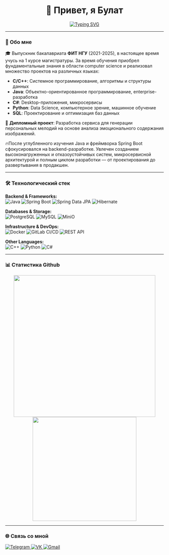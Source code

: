 <h1 align="center">👋 Привет, я Булат</h1>

<p align="center">
  <a href="https://git.io/typing-svg">
    <img src="https://readme-typing-svg.demolab.com?font=Fira+Code&size=22&duration=3000&pause=1000&color=27F7D6&center=true&vCenter=true&width=500&lines=Building+scalable+backend+systems;Spring+Boot+%7C+Microservices+%7C+Docker;LLM+Integration+%7C+Highload+Solutions" alt="Typing SVG" />
  </a>
</p>

---

### 🧠 Обо мне

🎓 Выпускник бакалавриата **ФИТ НГУ** (2021-2025), в настоящее время учусь на 1 курсе магистратуры. За время обучения приобрел фундаментальные знания в области computer science и реализовал множество проектов на различных языках:

- **C/C++**: Системное программирование, алгоритмы и структуры данных
- **Java**: Объектно-ориентированное программирование, enterprise-разработка
- **C#**: Desktop-приложения, микросервисы
- **Python**: Data Science, компьютерное зрение, машинное обучение
- **SQL**: Проектирование и оптимизация баз данных

🎵 **Дипломный проект**: Разработка сервиса для генерации персональных мелодий на основе анализа эмоционального содержания изображений.

🔥После углубленного изучения Java и фреймворка Spring Boot сфокусировался на backend-разработке. Увлечен созданием высоконагруженных и отказоустойчивых систем, микросервисной архитектурой и полным циклом разработки — от проектирования до развертывания в продакшен.

---

### 🛠️ Технологический стек

**Backend & Frameworks:**  
![Java](https://img.shields.io/badge/Java-ED8B00?style=for-the-badge&logo=openjdk&logoColor=white)
![Spring Boot](https://img.shields.io/badge/Spring_Boot-6DB33F?style=for-the-badge&logo=spring-boot&logoColor=white)
![Spring Data JPA](https://img.shields.io/badge/Spring_Data_JPA-6DB33F?style=for-the-badge&logo=spring&logoColor=white)
![Hibernate](https://img.shields.io/badge/Hibernate-59666C?style=for-the-badge&logo=Hibernate&logoColor=white)

**Databases & Storage:**  
![PostgreSQL](https://img.shields.io/badge/PostgreSQL-316192?style=for-the-badge&logo=postgresql&logoColor=white)
![MySQL](https://img.shields.io/badge/MySQL-4479A1?style=for-the-badge&logo=mysql&logoColor=white)
![MiniO](https://img.shields.io/badge/Minio-FF0000?style=for-the-badge&logo=minio&logoColor=white)

**Infrastructure & DevOps:**  
![Docker](https://img.shields.io/badge/Docker-2CA5E0?style=for-the-badge&logo=docker&logoColor=white)
![GitLab CI/CD](https://img.shields.io/badge/GitLab_CI/CD-FC6D26?style=for-the-badge&logo=gitlab&logoColor=white)
![REST API](https://img.shields.io/badge/REST_API-FF6C37?style=for-the-badge&logo=rest&logoColor=white)

**Other Languages:**  
![C++](https://img.shields.io/badge/C++-00599C?style=for-the-badge&logo=c%2B%2B&logoColor=white)
![Python](https://img.shields.io/badge/Python-3776AB?style=for-the-badge&logo=python&logoColor=white)
![C#](https://img.shields.io/badge/C%23-239120?style=for-the-badge&logo=c-sharp&logoColor=white)

---

### 📊 Статистика Github

<p align="center">
  <a href="https://github.com/anuraghazra/github-readme-stats">
    <img width="450" src="https://github-readme-stats.vercel.app/api?username=NBx03&show_icons=true&theme=tokyonight&hide_border=true&cache_seconds=1800" />
  </a>
  <a href="https://github.com/anuraghazra/github-readme-stats">
    <img width="330" src="https://github-readme-stats.vercel.app/api/top-langs/?username=NBx03&theme=tokyonight&layout=compact&hide_border=true&cache_seconds=1800" />
  </a>
</p>

---

### 🌐 Связь со мной

<p align="left">
  <a href="https://t.me/NBx03">
    <img src="https://img.shields.io/badge/Telegram-2CA5E0?style=for-the-badge&logo=telegram&logoColor=white" alt="Telegram"/>
  </a>
  <a href="https://vk.com/hubbabubba03">
    <img src="https://img.shields.io/badge/VK-0077FF?style=for-the-badge&logo=vk&logoColor=white" alt="VK"/>
  </a>
  <a href="mailto:hopm123dustier@gmail.com">
    <img src="https://img.shields.io/badge/Gmail-D14836?style=for-the-badge&logo=gmail&logoColor=white" alt="Gmail"/>
  </a>
</p>
